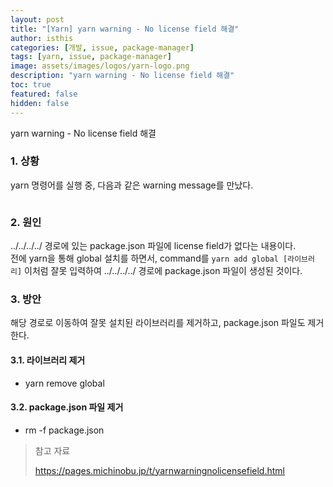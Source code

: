 ```yaml
---
layout: post
title: "[Yarn] yarn warning - No license field 해결"
author: isthis
categories: [개발, issue, package-manager]
tags: [yarn, issue, package-manager]
image: assets/images/logos/yarn-logo.png
description: "yarn warning - No license field 해결"
toc: true
featured: false
hidden: false
---
```


yarn warning - No license field 해결

### 1. 상황

yarn 명령어를 실행 중, 다음과 같은 warning message를 만났다.

<figure><img src="../../assets/images/yarn-warning-no-license.png" alt=""><figcaption></figcaption></figure>

### 2. 원인

../../../../ 경로에 있는 package.json 파일에 license field가 없다는 내용이다.\
전에 yarn을 통해 global 설치를 하면서, command를 `yarn add global [라이브러리]` 이처럼 잘못 입력하여 ../../../../ 경로에 package.json 파일이 생성된 것이다.

### 3. 방안

해당 경로로 이동하여 잘못 설치된 라이브러리를 제거하고, package.json 파일도 제거한다.

#### 3.1. 라이브러리 제거

- yarn remove global

#### 3.2. package.json 파일 제거

- rm -f package.json

> 참고 자료
>
> <https://pages.michinobu.jp/t/yarnwarningnolicensefield.html>
